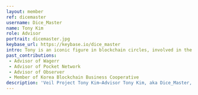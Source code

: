 ```yaml
---
layout: member
ref: dicemaster
username: Dice_Master
name: Tony Kim
role: Advisor
portrait: dicemaster.jpg
keybase_url: https://keybase.io/dice_master
intro: Tony is an iconic figure in blockchain circles, involved in the management of exchanges and mining operations, as well as established and budding projects alike. Tony is well-versed in cross-border negotiations, and an experienced cryptocurrency investor. A qualified and certified IT expert, he promotes cutting edge technologies to Korean audiences, and is known and respected globally.
past_contributions:
 - Advisor of Wagerr
 - Advisor of Pocket Network
 - Advisor of Observer
 - Member of Korea Blockchain Business Cooperative
description: 'Veil Project Tony Kim—Advisor Tony Kim, aka Dice_Master, is a respected blockchain icon, and an expert in cross-border negotiations, investment, and technology promotion. Read more here.'
---
```

